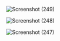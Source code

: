 ![Screenshot (249)](https://github.com/user-attachments/assets/03d4a1cc-68f9-49be-99f4-5354e80f15f2)


![Screenshot (248)](https://github.com/user-attachments/assets/5138dc09-837f-490c-b938-c7e0f09d05a4)


![Screenshot (247)](https://github.com/user-attachments/assets/f1347ac2-d9ee-4c9a-ad31-31c7993bfd8a)
